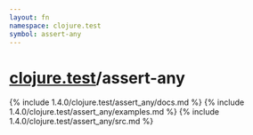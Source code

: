```yaml
---
layout: fn
namespace: clojure.test
symbol: assert-any
---
```


# [clojure.test](../)/assert-any

{% include 1.4.0/clojure.test/assert_any/docs.md %}
{% include 1.4.0/clojure.test/assert_any/examples.md %}
{% include 1.4.0/clojure.test/assert_any/src.md %}

